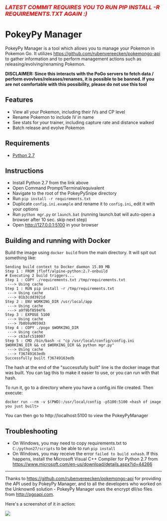 <font color=red size=4>***LATEST COMMIT REQUIRES YOU TO RUN PIP INSTALL -R REQUIREMENTS.TXT AGAIN :)***</font>


PokeyPy Manager
============

PokeyPy Manager is a tool which allows you to manage your Pokemon in Pokemon Go. It utilizes https://github.com/rubenvereecken/pokemongo-api to gather information and to perform management actions
such as releasing/evolving/renaming Pokemon.

<b>DISCLAIMER: Since this interacts with the PoGo servers to fetch data / perform evovlves/releases/renames, it is possible to be banned. If you are not comfortable with this possibility, please do not use this tool</b>

Features
--------

- View all your Pokemon, including their IVs and CP level
- Rename Pokemon to include IV in name
- See stats for your trainer, including capture rate and distance walked
- Batch release and evolve Pokemon

Requirements
------------

- [Python 2.7](https://www.python.org/downloads/release/python-2712/)


Instructions
------------
- Install Python 2.7 from the link above
- Open Command Prompt/Terminal/equivalent
- Navigate to the root of the PokeyPySnipe directory
- Run ```pip install -r requirements.txt```
- Duplicate ```config.ini.example``` and rename it to ```config.ini```, edit it with your options
- Run ```python mgr.py``` or ````launch.bat```` (running launch.bat will auto-open a browser after 10 sec. skip next step)
- Open http://127.0.0.1:5100 in your browser  

Building and running with Docker
------------
Build the image using `docker build` from the main directory. It will spit out something like: 

```
Sending build context to Docker daemon 15.89 MB
Step 1 : FROM jfloff/alpine-python:2.7-onbuild
# Executing 2 build triggers...
Step 1 : COPY ./requirements.txt /tmp/requirements.txt
 ---> Using cache
Step 1 : RUN pip install -r /tmp/requirements.txt
 ---> Using cache
 ---> 01b3cdd3921d
Step 2 : ENV WORKING_DIR /usr/local/app
 ---> Using cache
 ---> a9f9bf8594f6
Step 3 : EXPOSE 5100
 ---> Using cache
 ---> 7b8b9a9059d3
Step 4 : COPY ./pogo $WORKING_DIR
 ---> Using cache
 ---> c63afc518007
Step 5 : CMD /bin/bash -c "cp /usr/local/config/config.ini $WORKING_DIR && cd $WORKING_DIR && python mgr.py"
 ---> Using cache
 ---> f36749163edb
Successfully built f36749163edb
```            

The hash at the end of the "successfully built" line is the docker image that was built. You can tag this to make it easier to use, or you can run with that hash.

To run it, go to a directory where you have a config.ini file created. Then execute: 

`docker run --rm -v $(PWD):/usr/local/config -p5100:5100 <hash of image you just built>`

You can then go to http://localhost:5100 to view the PokeyPyManager

Troubleshooting
---------------
- On Windows, you may need to copy requirements.txt to ```C:/python27/scripts``` to be able to run ```pip install```
- On Windows, you may receive the error ```failed to build xxhash```. If this happens, install the Microsoft Visual C++ Compiler for Python 2.7 from https://www.microsoft.com/en-us/download/details.aspx?id=44266

--------------


Thanks to https://github.com/rubenvereecken/pokemongo-api for providing the API used by PokeyPy Manager, and to all the developers who worked on the Unknown6 solution - PokeyPy Manager uses the encrypt dll/so files from http://pgoapi.com.


Here's a screenshot of it in action:

<img src="http://i.imgur.com/rL1yd5D.png">

